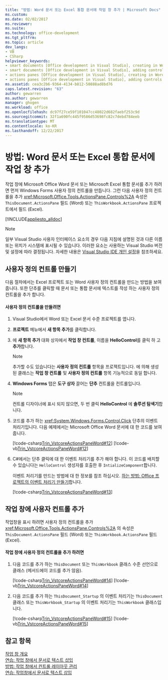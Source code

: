 ```yaml
---
title: "방법: Word 문서 또는 Excel 통합 문서에 작업 창 추가 | Microsoft Docs"
ms.custom: 
ms.date: 02/02/2017
ms.reviewer: 
ms.suite: 
ms.technology: office-development
ms.tgt_pltfrm: 
ms.topic: article
dev_langs:
- VB
- CSharp
helpviewer_keywords:
- smart documents [Office development in Visual Studio], creating in Word
- smart documents [Office development in Visual Studio], adding controls
- actions panes [Office development in Visual Studio], creating in Word
- actions panes [Office development in Visual Studio], adding controls
ms.assetid: cea3c2b6-9364-4134-b812-50888ad8bd76
caps.latest.revision: "63"
author: gewarren
ms.author: gewarren
manager: ghogen
ms.workload: office
ms.openlocfilehash: dc97f27ce59f101047cc48022d682faebf253c9d
ms.sourcegitcommit: 32f1a690fc445f9586d53698fc82c7debd784eeb
ms.translationtype: MT
ms.contentlocale: ko-KR
ms.lasthandoff: 12/22/2017
---
```

# <a name="how-to-add-an-actions-pane-to-word-documents-or-excel-workbooks"></a>방법: Word 문서 또는 Excel 통합 문서에 작업 창 추가
  작업 창에 Microsoft Office Word 문서 또는 Microsoft Excel 통합 문서를 추가 하려면 먼저 Windows Forms 사용자 정의 컨트롤을 만듭니다. 그런 다음 사용자 정의 컨트롤을 추가 <xref:Microsoft.Office.Tools.ActionsPane.Controls%2A> 속성은 `ThisDocument.ActionsPane` 필드 (Word) 또는 `ThisWorkbook.ActionsPane` 프로젝트에서 필드 (Excel).  
  
 [!INCLUDE[appliesto_alldoc](../vsto/includes/appliesto-alldoc-md.md)]  
  
> [!NOTE]  
>  일부 Visual Studio 사용자 인터페이스 요소의 경우 다음 지침에 설명된 것과 다른 이름 또는 위치가 시스템에 표시될 수 있습니다. 이러한 요소는 사용하는 Visual Studio 버전 및 설정에 따라 결정됩니다. 자세한 내용은 [Visual Studio IDE 개인 설정](../ide/personalizing-the-visual-studio-ide.md)을 참조하세요.  
  
## <a name="creating-the-user-control"></a>사용자 정의 컨트롤 만들기  
 다음 절차에서는 Excel 프로젝트 또는 Word 사용자 정의 컨트롤을 만드는 방법을 보여 줍니다. 또한 단추를 클릭할 때 문서 또는 통합 문서에 텍스트를 작성 하는 사용자 정의 컨트롤을 추가 합니다.  
  
#### <a name="to-create-the-user-control"></a>사용자 정의 컨트롤을 만들려면  
  
1.  Visual Studio에서 Word 또는 Excel 문서 수준 프로젝트를 엽니다.  
  
2.  **프로젝트** 메뉴에서 **새 항목 추가**를 클릭합니다.  
  
3.  에 **새 항목 추가** 대화 상자에서 **작업 창 컨트롤**, 이름을 **HelloControl**를 클릭 하 고 **추가**합니다.  
  
    > [!NOTE]  
    >  추가할 수도 있습니다는 **사용자 정의 컨트롤** 항목을 프로젝트입니다. 에 의해 생성 된 클래스는 **작업 창 컨트롤** 및 **사용자 정의 컨트롤** 항목 기능적으로 동일 합니다.  
  
4.  **Windows Forms** 탭은 **도구 상자** 끌어는 **단추** 컨트롤을 컨트롤입니다.  
  
    > [!NOTE]  
    >  컨트롤 디자이너에 표시 되지 않으면, 두 번 클릭 **HelloControl** 에 **솔루션 탐색기**합니다.  
  
5.  코드를 추가 하는 <xref:System.Windows.Forms.Control.Click> 단추의 이벤트 처리기입니다. 다음 예제에서는 Microsoft Office Word 문서에 대 한 코드를 보여 줍니다.  
  
     [!code-csharp[Trin_VstcoreActionsPaneWord#12](../vsto/codesnippet/CSharp/Trin_VstcoreActionsPaneWordCS/HelloControl.cs#12)]
     [!code-vb[Trin_VstcoreActionsPaneWord#12](../vsto/codesnippet/VisualBasic/Trin_VstcoreActionsPaneWordVB/HelloControl.vb#12)]  
  
6.  C#에서는 단추 클릭에 대 한 이벤트 처리기를 추가 해야 합니다. 이 코드를 배치할 수 있습니다는 `HelloControl` 생성자를 호출한 후 `IntializeComponent`합니다.  
  
     이벤트 처리기를 만드는 방법에 대 한 정보를 참조 하십시오. [하는 방법: Office 프로젝트의 이벤트 처리기 만들기](../vsto/how-to-create-event-handlers-in-office-projects.md)합니다.  
  
     [!code-csharp[Trin_VstcoreActionsPaneWord#13](../vsto/codesnippet/CSharp/Trin_VstcoreActionsPaneWordCS/HelloControl.cs#13)]  
  
## <a name="adding-the-user-control-to-the-actions-pane"></a>작업 창에 사용자 컨트롤 추가  
 작업창을 표시 하려면 사용자 정의 컨트롤을 추가 <xref:Microsoft.Office.Tools.ActionsPane.Controls%2A> 의 속성은 `ThisDocument.ActionsPane` 필드 (Word) 또는 `ThisWorkbook.ActionsPane` 필드 (Excel).  
  
#### <a name="to-add-the-user-control-to-the-actions-pane"></a>작업 창에 사용자 정의 컨트롤을 추가 하려면  
  
1.  다음 코드를 추가 하는 `ThisDocument` 또는 `ThisWorkbook` 클래스 수준 선언으로 클래스 (메서드에이 코드를 추가 않음).  
  
     [!code-csharp[Trin_VstcoreActionsPaneWord#14](../vsto/codesnippet/CSharp/Trin_VstcoreActionsPaneWordCS/ThisDocument.cs#14)]
     [!code-vb[Trin_VstcoreActionsPaneWord#14](../vsto/codesnippet/VisualBasic/Trin_VstcoreActionsPaneWordVB/ThisDocument.vb#14)]  
  
2.  다음 코드를 추가 하는 `ThisDocument_Startup` 의 이벤트 처리기는 `ThisDocument` 클래스 또는 `ThisWorkbook_Startup` 의 이벤트 처리기는 `ThisWorkbook` 클래스입니다.  
  
     [!code-csharp[Trin_VstcoreActionsPaneWord#15](../vsto/codesnippet/CSharp/Trin_VstcoreActionsPaneWordCS/ThisDocument.cs#15)]
     [!code-vb[Trin_VstcoreActionsPaneWord#15](../vsto/codesnippet/VisualBasic/Trin_VstcoreActionsPaneWordVB/ThisDocument.vb#15)]  
  
## <a name="see-also"></a>참고 항목  
 [작업 창 개요](../vsto/actions-pane-overview.md)   
 [연습: 작업 창에서 문서로 텍스트 삽입](../vsto/walkthrough-inserting-text-into-a-document-from-an-actions-pane.md)   
 [방법: 작업 창에서 컨트롤 레이아웃 관리](../vsto/how-to-manage-control-layout-on-actions-panes.md)   
 [연습: 작업창에서 문서로 텍스트 삽입](../vsto/walkthrough-inserting-text-into-a-document-from-an-actions-pane.md)  
  
  